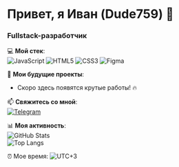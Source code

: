 # Привет, я Иван (Dude759) 👋  
### Fullstack-разработчик  

💻 **Мой стек**:  
![JavaScript](https://img.shields.io/badge/-JavaScript-F7DF1E?logo=javascript&logoColor=black)
![HTML5](https://img.shields.io/badge/-HTML5-E34F26?logo=html5&logoColor=white)
![CSS3](https://img.shields.io/badge/-CSS3-1572B6?logo=css3&logoColor=white)
![Figma](https://img.shields.io/badge/-Figma-F24E1E?logo=figma&logoColor=white)  

🚀 **Мои будущие проекты**:  
- Скоро здесь появятся крутые работы! 🔥  

📫 **Свяжитесь со мной**:  
[![Telegram](https://img.shields.io/badge/-Telegram-0088CC?logo=telegram&logoColor=white)](https://t.me/Vanechka_kek)  

📊 **Моя активность**:  
![GitHub Stats](https://github-readme-stats.vercel.app/api?username=Dude759&show_icons=true&theme=dark)  
![Top Langs](https://github-readme-stats.vercel.app/api/top-langs/?username=Dude759&layout=compact&theme=dark)  

⏰ Мое время: ![UTC+3](https://img.shields.io/badge/UTC%2B3-Moscow-blue) 
